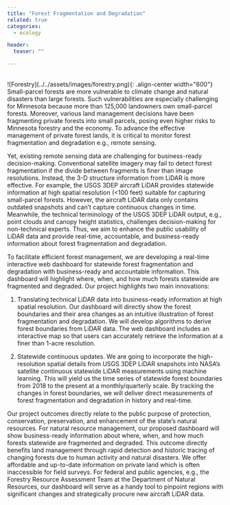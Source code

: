 ```yaml
---
title: "Forest Fragmentation and Degradation"
related: true
categories:
  - ecology

header:
  teaser: ""

---
```

<br/>
![Forestry](../../assets/images/forestry.png){: .align-center  width="600"}    



<br/>
Small-parcel forests are more vulnerable to climate change and natural disasters than large forests. Such vulnerabilities are especially challenging for Minnesota because more than 125,000 landowners own small-parcel forests. Moreover, various land management decisions have been fragmenting private forests into small parcels, posing even higher risks to Minnesota forestry and the economy. To advance the effective management of private forest lands, it is critical to monitor forest fragmentation and degradation e.g., remote sensing. 

Yet, existing remote sensing data are challenging for business-ready decision-making. Conventional satellite imagery may fail to detect forest fragmentation if the divide between fragments is finer than image resolutions. Instead, the 3-D structure information from LiDAR is more effective. For example, the USGS 3DEP aircraft LiDAR provides statewide information at high spatial resolution (<100 feet) suitable for capturing small-parcel forests. However, the aircraft LiDAR data only contains outdated snapshots and can’t capture continuous changes in time. Meanwhile, the technical terminology of the USGS 3DEP LiDAR output, e.g., point clouds and canopy height statistics, challenges decision-making for non-technical experts. Thus, we aim to enhance the public usability of LiDAR data and provide real-time, accountable, and business-ready information about forest fragmentation and degradation.


To facilitate efficient forest management, we are developing a real-time interactive web dashboard for statewide forest fragmentation and degradation with business-ready and accountable information. This dashboard will highlight where, when, and how much forests statewide are fragmented and degraded. Our project highlights two main innovations: 

1. Translating technical LiDAR data into business-ready information at high spatial resolution. Our dashboard will directly show the forest boundaries and their area changes as an intuitive illustration of forest fragmentation and degradation. We will develop algorithms to derive forest boundaries from LiDAR data. The web dashboard includes an interactive map so that users can accurately retrieve the information at a finer than 1-acre resolution. 

2. Statewide continuous updates. We are going to incorporate the high-resolution spatial details from USGS 3DEP LiDAR snapshots into NASA’s satellite continuous statewide LiDAR measurements using machine learning. This will yield us the time series of statewide forest boundaries from 2018 to the present at a monthly/quarterly scale. By tracking the changes in forest boundaries, we will deliver direct measurements of forest fragmentation and degradation in history and real-time.

Our project outcomes directly relate to the public purpose of protection, conservation, preservation, and enhancement of the state’s natural resources. For natural resource management, our proposed dashboard will show business-ready information about where, when, and how much forests statewide are fragmented and degraded. This outcome directly benefits land management through rapid detection and historic tracing of changing forests due to human activity and natural disasters. We offer affordable and up-to-date information on private land which is often inaccessible for field surveys. For federal and public agencies, e.g., the Forestry Resource Assessment Team at the Department of Natural Resources, our dashboard will serve as a handy tool to pinpoint regions with significant changes and strategically procure new aircraft LiDAR data.

